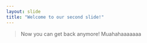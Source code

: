 ```yaml
---
layout: slide
title: "Welcome to our second slide!"
---
```

> Now you can get back anymore! Muahahaaaaaaa
